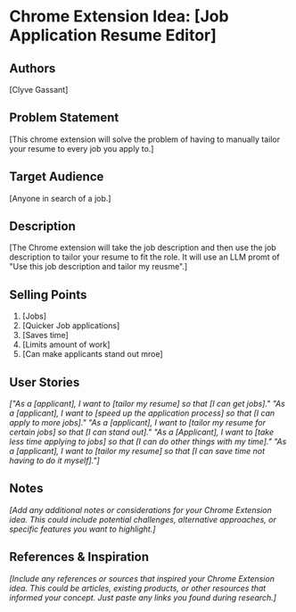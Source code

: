 # Chrome Extension Idea: [Job Application Resume Editor]

## Authors

[Clyve Gassant]

## Problem Statement

[This chrome extension will solve the problem of having to manually tailor your resume to every job you apply to.]

## Target Audience

[Anyone in search of a job.]

## Description

[The Chrome extension will take the job description and then use the job description to tailor your resume to fit the role. It will use an LLM promt of "Use this job description and tailor my reusme".]

## Selling Points

1. [Jobs]
2. [Quicker Job applications]
3. [Saves time]
4. [Limits amount of work]
5. [Can make applicants stand out mroe]

## User Stories

_["As a [applicant], I want to [tailor my resume] so that [I can get jobs]."
"As a [applicant], I want to [speed up the application process] so that [I can apply to more jobs]."
"As a [applicant], I want to [tailor my resume for certain jobs] so that [I can stand out]."
"As a [Applicant], I want to [take less time applying to jobs] so that [I can do other things with my time]."
"As a [applicant], I want to [tailor my resume] so that [I can save time not having to do it myself]."]_

## Notes

_[Add any additional notes or considerations for your Chrome Extension idea. This could include potential challenges, alternative approaches, or specific features you want to highlight.]_

## References & Inspiration

_[Include any references or sources that inspired your Chrome Extension idea. This could be articles, existing products, or other resources that informed your concept. Just paste any links you found during research.]_
